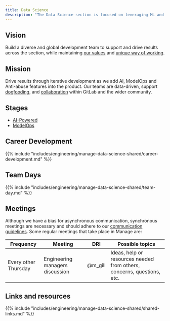 ```yaml
---
title: Data Science
description: "The Data Science section is focused on leveraging ML and AI in the GitLab product and preventing abuse in the application."
---
```


## Vision

Build a diverse and global development team to support and drive results across the section,
while maintaining [our values](/handbook/values/) and [unique way of working](/handbook/company/culture/all-remote/guide/).

## Mission

Drive results through iterative development as we add AI, ModelOps and Anti-abuse features into the product.
Our teams are data-driven, support [dogfooding](https://about.gitlab.com/direction/dogfooding/), and [collaboration](/handbook/values/#collaboration) within GitLab and the wider community.

## Stages

* [AI-Powered](./ai-powered/)
* [ModelOps](./modelops/)

## Career Development

{{% include "includes/engineering/manage-data-science-shared/career-development.md" %}}

## Team Days

{{% include "includes/engineering/manage-data-science-shared/team-day.md" %}}

## Meetings

Although we have a bias for asynchronous communication, synchronous meetings are necessary and should adhere to our [communication guidelines](/handbook/communication/#video-calls). Some regular meetings that take place in Manage are:

| Frequency | Meeting                              | DRI         | Possible topics                                                                                        |
|-----------|--------------------------------------|-------------|--------------------------------------------------------------------------------------------------------|
| Every other Thursday | Engineering managers discussion | @m_gill | Ideas, help or resources needed from others, concerns, questions, etc.                                 |

## Links and resources

{{% include "includes/engineering/manage-data-science-shared/shared-links.md" %}}
